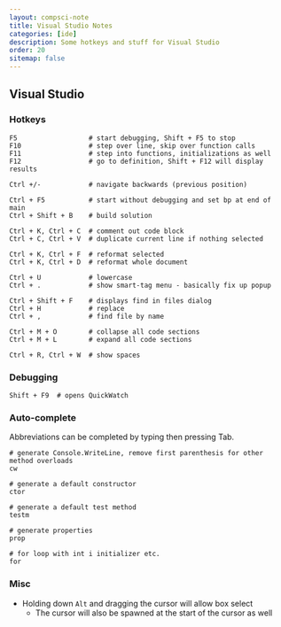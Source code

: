 ```yaml
---
layout: compsci-note
title: Visual Studio Notes
categories: [ide]
description: Some hotkeys and stuff for Visual Studio
order: 20
sitemap: false
---
```


## Visual Studio

### Hotkeys

```text
F5                  # start debugging, Shift + F5 to stop
F10                 # step over line, skip over function calls
F11                 # step into functions, initializations as well
F12                 # go to definition, Shift + F12 will display results

Ctrl +/-            # navigate backwards (previous position)

Ctrl + F5           # start without debugging and set bp at end of main
Ctrl + Shift + B    # build solution

Ctrl + K, Ctrl + C  # comment out code block
Ctrl + C, Ctrl + V  # duplicate current line if nothing selected

Ctrl + K, Ctrl + F  # reformat selected
Ctrl + K, Ctrl + D  # reformat whole document

Ctrl + U            # lowercase
Ctrl + .            # show smart-tag menu - basically fix up popup

Ctrl + Shift + F    # displays find in files dialog
Ctrl + H            # replace
Ctrl + ,            # find file by name

Ctrl + M + O        # collapse all code sections
Ctrl + M + L        # expand all code sections

Ctrl + R, Ctrl + W  # show spaces
```

### Debugging

```text
Shift + F9  # opens QuickWatch
```

### Auto-complete

Abbreviations can be completed by typing then pressing Tab.

```text
# generate Console.WriteLine, remove first parenthesis for other method overloads
cw

# generate a default constructor
ctor

# generate a default test method
testm

# generate properties
prop

# for loop with int i initializer etc.
for
```

### Misc

* Holding down `Alt` and dragging the cursor will allow box select
  * The cursor will also be spawned at the start of the cursor as well
